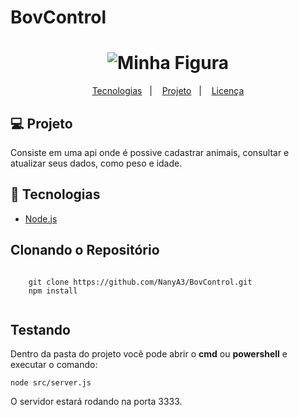 # BovControl

  <h1 align="center">
    <img src="https://web.bovcontrol.com/assets/img/logo.svg" alt="Minha Figura">
  </h1>
  
  <p align="center">
    <a href="#-tecnologias">Tecnologias</a>&nbsp;&nbsp;&nbsp;|&nbsp;&nbsp;&nbsp;
    <a href="#-projeto">Projeto</a>&nbsp;&nbsp;&nbsp;|&nbsp;&nbsp;&nbsp;
    <a href="#memo-licença">Licença</a>
  </p>
  
  <h2><g-emoji alias="rocket" fallback-src="https://github.githubassets.com/images/icons/emoji/unicode/1f680.png">💻</g-emoji> Projeto</h2>
  <p> Consiste em uma api onde é possive cadastrar animais, consultar e atualizar seus dados, como peso e idade. </p>
  
  <h2><g-emoji alias="rocket" fallback-src="https://github.githubassets.com/images/icons/emoji/unicode/1f680.png">🚀</g-emoji> Tecnologias</h2>
  <ul>
    <li><a href="https://nodejs.org/en/" target="_blank">Node.js</a></li>
   </ul>
   
   <h2>Clonando o Repositório </h2>
   <pre><code>
    git clone https://github.com/NanyA3/BovControl.git
    npm install
   </code></pre>

 
 <h2>Testando</h2>
 <p>Dentro da pasta do projeto você pode abrir o <strong>cmd</strong> ou <strong>powershell</strong> e executar o comando:</p>
 <pre><code>node src/server.js</code></pre>
 
 O servidor estará rodando na porta 3333.
 
 
 
 
